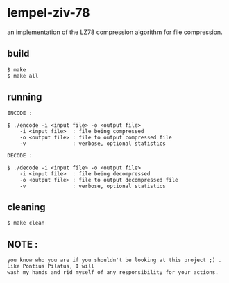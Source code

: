 # lempel-ziv-78

an implementation of the LZ78 compression algorithm for file compression.

## build

    $ make
    $ make all

## running

    ENCODE : 

    $ ./encode -i <input file> -o <output file>
        -i <input file>  : file being compressed
        -o <output file> : file to output compressed file
        -v               : verbose, optional statistics

    DECODE :

    $ ./decode -i <input file> -o <output file>
        -i <input file>  : file being decompressed
        -o <output file> : file to output decompressed file
        -v               : verbose, optional statistics

## cleaning

    $ make clean

## NOTE : 

    you know who you are if you shouldn't be looking at this project ;) . Like Pontius Pilatus, I will 
    wash my hands and rid myself of any responsibility for your actions.
